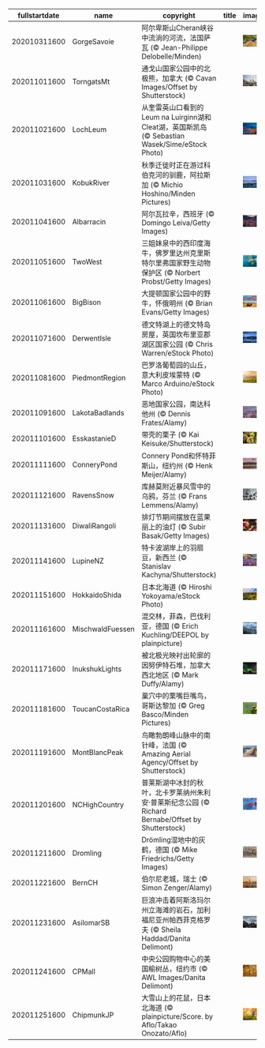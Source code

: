 |fullstartdate|name|copyright|title|image|
|--|--|--|--|--|
202010311600|GorgeSavoie|阿尔卑斯山Cheran峡谷中流淌的河流，法国萨瓦 (© Jean-Philippe Delobelle/Minden)||![](/zh-CN/2020/11/202010311600GorgeSavoie.jpg)|
202011011600|TorngatsMt|通戈山国家公园中的北极熊，加拿大 (© Cavan Images/Offset by Shutterstock)||![](/zh-CN/2020/11/202011011600TorngatsMt.jpg)|
202011021600|LochLeum|从奎雷英山口看到的 Leum na Luirginn湖和Cleat湖，英国斯凯岛 (© Sebastian Wasek/Sime/eStock Photo)||![](/zh-CN/2020/11/202011021600LochLeum.jpg)|
202011031600|KobukRiver|秋季迁徙时正在游过科伯克河的驯鹿，阿拉斯加 (© Michio Hoshino/Minden Pictures)||![](/zh-CN/2020/11/202011031600KobukRiver.jpg)|
202011041600|Albarracin|阿尔瓦拉辛，西班牙 (© Domingo Leiva/Getty Images)||![](/zh-CN/2020/11/202011041600Albarracin.jpg)|
202011051600|TwoWest|三姐妹泉中的西印度海牛，佛罗里达州克里斯特尔里弗国家野生动物保护区 (© Norbert Probst/Getty Images)||![](/zh-CN/2020/11/202011051600TwoWest.jpg)|
202011061600|BigBison|大提顿国家公园中的野牛，怀俄明州 (© Brian Evans/Getty Images)||![](/zh-CN/2020/11/202011061600BigBison.jpg)|
202011071600|DerwentIsle|德文特湖上的德文特岛房屋，英国坎布里亚郡湖区国家公园 (© Chris Warren/eStock Photo)||![](/zh-CN/2020/11/202011071600DerwentIsle.jpg)|
202011081600|PiedmontRegion|巴罗洛葡萄园的山丘，意大利皮埃蒙特 (© Marco Arduino/eStock Photo)||![](/zh-CN/2020/11/202011081600PiedmontRegion.jpg)|
202011091600|LakotaBadlands|恶地国家公园，南达科他州 (© Dennis Frates/Alamy)||![](/zh-CN/2020/11/202011091600LakotaBadlands.jpg)|
202011101600|EsskastanieD|带壳的栗子 (© Kai Keisuke/Shutterstock)||![](/zh-CN/2020/11/202011101600EsskastanieD.jpg)|
202011111600|ConneryPond|Connery Pond和怀特菲斯山，纽约州 (© Henk Meijer/Alamy)||![](/zh-CN/2020/11/202011111600ConneryPond.jpg)|
202011121600|RavensSnow|库赫莫附近暴风雪中的乌鸦，芬兰 (© Frans Lemmens/Alamy)||![](/zh-CN/2020/11/202011121600RavensSnow.jpg)|
202011131600|DiwaliRangoli|排灯节期间摆放在蓝果丽上的油灯 (© Subir Basak/Getty Images)||![](/zh-CN/2020/11/202011131600DiwaliRangoli.jpg)|
202011141600|LupineNZ|特卡波湖岸上的羽扇豆，新西兰 (© Stanislav Kachyna/Shutterstock)||![](/zh-CN/2020/11/202011141600LupineNZ.jpg)|
202011151600|HokkaidoShida|日本北海道 (© Hiroshi Yokoyama/eStock Photo)||![](/zh-CN/2020/11/202011151600HokkaidoShida.jpg)|
202011161600|MischwaldFuessen|混交林，菲森，巴伐利亚，德国 (© Erich Kuchling/DEEPOL by plainpicture)||![](/zh-CN/2020/11/202011161600MischwaldFuessen.jpg)|
202011171600|InukshukLights|被北极光映衬出轮廓的因努伊特石堆，加拿大西北地区 (© Mark Duffy/Alamy)||![](/zh-CN/2020/11/202011171600InukshukLights.jpg)|
202011181600|ToucanCostaRica|巢穴中的栗嘴巨嘴鸟，哥斯达黎加 (© Greg Basco/Minden Pictures)||![](/zh-CN/2020/11/202011181600ToucanCostaRica.jpg)|
202011191600|MontBlancPeak|鸟瞰勃朗峰山脉中的南针峰，法国 (© Amazing Aerial Agency/Offset by Shutterstock)||![](/zh-CN/2020/11/202011191600MontBlancPeak.jpg)|
202011201600|NCHighCountry|普莱斯湖中冰封的秋叶，北卡罗莱纳州朱利安·普莱斯纪念公园 (© Richard Bernabe/Offset by Shutterstock)||![](/zh-CN/2020/11/202011201600NCHighCountry.jpg)|
202011211600|Dromling|Drömling湿地中的灰鹤，德国 (© Mike Friedrichs/Getty Images)||![](/zh-CN/2020/11/202011211600Dromling.jpg)|
202011221600|BernCH|伯尔尼老城，瑞士 (© Simon Zenger/Alamy)||![](/zh-CN/2020/11/202011221600BernCH.jpg)|
202011231600|AsilomarSB|巨浪冲击着阿斯洛玛尔州立海滩的岩石，加利福尼亚州帕西菲克格罗夫 (© Sheila Haddad/Danita Delimont)||![](/zh-CN/2020/11/202011231600AsilomarSB.jpg)|
202011241600|CPMall|中央公园购物中心的美国榆树丛，纽约市 (© AWL Images/Danita Delimont)||![](/zh-CN/2020/11/202011241600CPMall.jpg)|
202011251600|ChipmunkJP|大雪山上的花鼠，日本北海道 (© plainpicture/Score. by Aflo/Takao Onozato/Aflo)||![](/zh-CN/2020/11/202011251600ChipmunkJP.jpg)|
